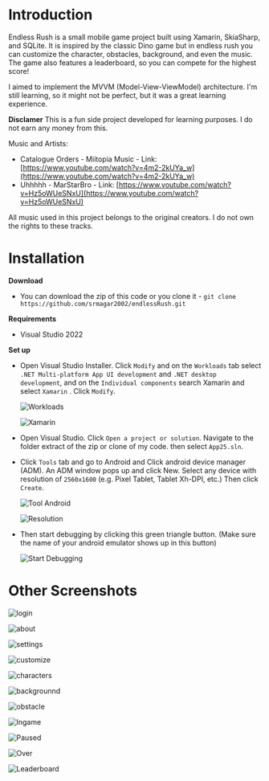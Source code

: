 # Introduction

Endless Rush is a small mobile game project built using Xamarin, SkiaSharp, and SQLite. It is inspired by the classic Dino game but in endless rush you can customize the character, obstacles, background, and even the music. The game also features a leaderboard, so you can compete for the highest score!

I aimed to implement the MVVM (Model-View-ViewModel) architecture. I'm still learning, so it might not be perfect, but it was a great learning experience.

**Disclamer**
This is a fun side project developed for learning purposes. I do not earn any money from this. 

Music and Artists:
- Catalogue Orders - Miitopia Music - Link: [https://www.youtube.com/watch?v=4m2-2kUYa_w](https://www.youtube.com/watch?v=4m2-2kUYa_w)
- Uhhhhh - MarStarBro - Link: [https://www.youtube.com/watch?v=Hz5oWUeSNxU](https://www.youtube.com/watch?v=Hz5oWUeSNxU)

All music used in this project belongs to the original creators. I do not own the rights to these tracks.

# Installation

 **Download**
 - You can download the zip of this code or you clone it - `git clone https://github.com/srmagar2002/endlessRush.git`

 **Requirements**
 - Visual Studio 2022
  
 **Set up**
 - Open Visual Studio Installer. Click `Modify` and on the `Workloads` tab select `.NET Multi-platform App UI development` and `.NET desktop development`, and on the `Individual components` search Xamarin and select `Xamarin` . Click `Modify`.
  
    ![Workloads](images/workl.png)

    ![Xamarin](images/xam_indC.png)

 - Open Visual Studio. Click `Open a project or solution`. Navigate to the folder extract of the zip or clone of my code. then select `App25.sln`.
  
 - Click `Tools` tab and go to Android and Click android device manager (ADM). An ADM window pops up and click New. Select any device with resolution of `2560x1600` (e.g. Pixel Tablet, Tablet Xh-DPI, etc.) Then click `Create`.
  
    ![Tool Android](images/tool_and.png)

    ![Resolution](images/em_res.png)

 - Then start debugging by clicking this green triangle button. (Make sure the name of your android emulator shows up in this button)
        
    ![Start Debugging](images/startDebugging.png)





# Other Screenshots

![login](images/ingameimages/login.png)

![about](images/ingameimages/about.png)

![settings](images/ingameimages/settingz.png)

![customize](images/ingameimages/customize.png)

![characters](images/ingameimages/char.png)

![backgrounnd](images/ingameimages/bg.png)

![obstacle](images/ingameimages/obstacle.png)

![Ingame](images/ingameimages/ingame.png)

![Paused](images/ingameimages/gamePaused.png)

![Over](images/ingameimages/gameover.png)

![Leaderboard](images/ingameimages/lb.png)

